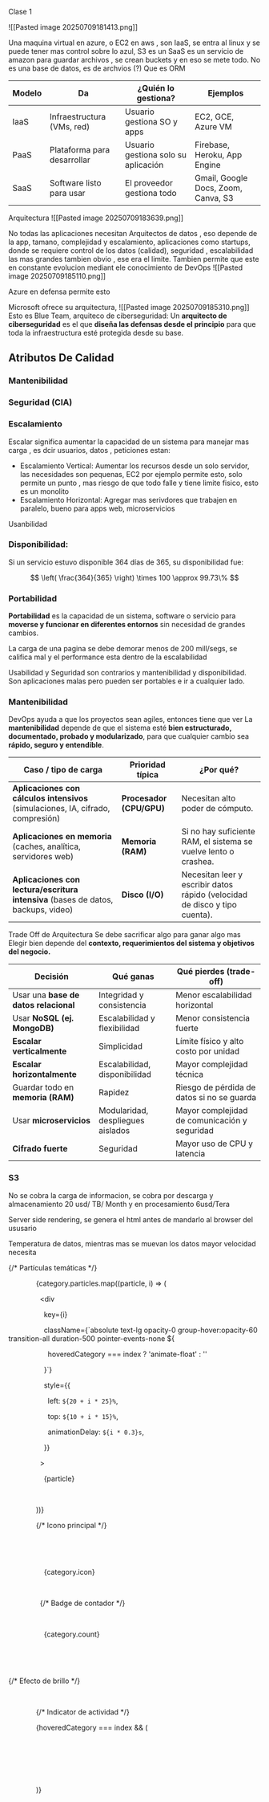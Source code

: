 Clase 1


![[Pasted image 20250709181413.png]]

Una maquina virtual en azure, o EC2 en aws , son IaaS, se entra al linux y se puede tener mas control sobre lo azul, S3 es un SaaS es un servicio de amazon para guardar archivos , se crean buckets y en eso se mete todo. No es una base de datos, es de archvios (?) Que es ORM 


| Modelo | Da                          | ¿Quién lo gestiona?                 | Ejemplos                            |
| ------ | --------------------------- | ----------------------------------- | ----------------------------------- |
| IaaS   | Infraestructura (VMs, red)  | Usuario gestiona SO y apps          | EC2,  GCE, Azure VM                 |
| PaaS   | Plataforma para desarrollar | Usuario gestiona solo su aplicación | Firebase, Heroku, App Engine        |
| SaaS   | Software listo para usar    | El proveedor gestiona todo          | Gmail, Google Docs, Zoom, Canva, S3 |

Arquitectura
![[Pasted image 20250709183639.png]]

No todas las aplicaciones necesitan Arquitectos de datos , eso depende de la app, tamano, complejidad y escalamiento, aplicaciones como startups, donde se requiere control de los datos (calidad), seguridad , escalabilidad las mas grandes tambien obvio , ese era el limite.
Tambien permite que este en constante evolucion mediant ele conocimiento de DevOps
![[Pasted image 20250709185110.png]]

Azure en defensa permite esto

Microsoft ofrece su arquitectura, 
![[Pasted image 20250709185310.png]]
Esto es Blue Team, arquiteco de ciberseguridad: Un **arquitecto de ciberseguridad** es el que **diseña las defensas desde el principio** para que toda la infraestructura esté protegida desde su base.

## Atributos De Calidad
### Mantenibilidad
### Seguridad (CIA)

### Escalamiento 
Escalar significa aumentar la capacidad de un sistema para manejar mas carga , es dcir usuarios, datos , peticiones estan:
- Escalamiento Vertical: Aumentar los recursos desde un solo servidor, las necesidades son pequenas, EC2 por ejemplo permite esto, solo permite un punto , mas riesgo de que todo falle y tiene limite fisico, esto es un monolito
- Escalamiento Horizontal: Agregar mas serivdores que trabajen en paralelo, bueno para apps web, microservicios



Usanbilidad

### Disponibilidad:
Si un servicio estuvo disponible 364 días de 365, su disponibilidad fue:

$$
\left( \frac{364}{365} \right) \times 100 \approx 99.73\%
$$
### Portabilidad
**Portabilidad** es la capacidad de un sistema, software o servicio para **moverse y funcionar en diferentes entornos** sin necesidad de grandes cambios.

La carga de una pagina se debe demorar menos de 200 mill/segs, se califica mal y el performance esta dentro de la escalabilidad



Usabilidad y Seguridad son contrarios y mantenibilidad  y disponibilidad. Son aplicaciones malas pero pueden ser portables e ir a cualquier lado. 

### Mantenibilidad
DevOps ayuda a que los proyectos sean agiles, entonces tiene que ver
La **mantenibilidad** depende de que el sistema esté **bien estructurado, documentado, probado y modularizado**, para que cualquier cambio sea **rápido, seguro y entendible**.

| Caso / tipo de carga                                                               | Prioridad típica         | ¿Por qué?                                                                  |
| ---------------------------------------------------------------------------------- | ------------------------ | -------------------------------------------------------------------------- |
| **Aplicaciones con cálculos intensivos** (simulaciones, IA, cifrado, compresión)   | **Procesador (CPU/GPU)** | Necesitan alto poder de cómputo.                                           |
| **Aplicaciones en memoria** (caches, analítica, servidores web)                    | **Memoria (RAM)**        | Si no hay suficiente RAM, el sistema se vuelve lento o crashea.            |
|  **Aplicaciones con lectura/escritura intensiva** (bases de datos, backups, video) | **Disco (I/O)**          | Necesitan leer y escribir datos rápido (velocidad de disco y tipo cuenta). |
Trade Off de Arquitectura
Se debe sacrificar algo para ganar algo mas
Elegir bien depende del **contexto, requerimientos del sistema y objetivos del negocio.**

| Decisión                              | Qué ganas                         | Qué pierdes (trade-off)                       |
| ------------------------------------- | --------------------------------- | --------------------------------------------- |
| Usar una **base de datos relacional** | Integridad y consistencia         | Menor escalabilidad horizontal                |
| Usar **NoSQL (ej. MongoDB)**          | Escalabilidad y flexibilidad      | Menor consistencia fuerte                     |
| **Escalar verticalmente**             | Simplicidad                       | Límite físico y alto costo por unidad         |
| **Escalar horizontalmente**           | Escalabilidad, disponibilidad     | Mayor complejidad técnica                     |
| Guardar todo en **memoria (RAM)**     | Rapidez                           | Riesgo de pérdida de datos si no se guarda    |
| Usar **microservicios**               | Modularidad, despliegues aislados | Mayor complejidad de comunicación y seguridad |
| **Cifrado fuerte**                    | Seguridad                         | Mayor uso de CPU y latencia                   |

### S3
No se cobra la carga de informacion, se cobra por descarga y almacenamiento 20 usd/ TB/ Month y en procesamiento 6usd/Tera


Server side rendering, se genera el html antes de mandarlo al browser del ususario 

Temperatura de datos, mientras mas se muevan los datos mayor velocidad necesita


{/* Partículas temáticas */}

              {category.particles.map((particle, i) => (

                <div

                  key={i}

                  className={`absolute text-lg opacity-0 group-hover:opacity-60 transition-all duration-500 pointer-events-none ${

                    hoveredCategory === index ? 'animate-float' : ''

                  }`}

                  style={{

                    left: `${20 + i * 25}%`,

                    top: `${10 + i * 15}%`,

                    animationDelay: `${i * 0.3}s`,

                  }}

                >

                  {particle}

                </div>

              ))}

  

              {/* Icono principal */}

              <div className="mb-6 text-center">

                <div className="mb-4 text-6xl transition-all duration-500 group-hover:animate-bounce-soft group-hover:scale-110 filter drop-shadow-lg">

                  {category.icon}

                </div>

                {/* Badge de contador */}

                <div className="inline-block px-4 py-2 border rounded-full bg-gradient-to-r from-nature-600/20 to-nature-500/20 backdrop-blur-sm border-nature-500/30">

                  <span className="text-sm font-semibold text-nature-400">{category.count}</span>

                </div>

              </div>





{/* Efecto de brillo */}

              <div className="absolute inset-0 transition-opacity duration-500 opacity-0 pointer-events-none bg-gradient-to-br from-nature-500/5 to-transparent rounded-2xl group-hover:opacity-100"></div>

              {/* Indicator de actividad */}

              {hoveredCategory === index && (

                <div className="absolute transform -translate-x-1/2 bottom-4 left-1/2">

                  <div className="w-2 h-2 rounded-full bg-nature-500 animate-ping"></div>

                </div>

              )}